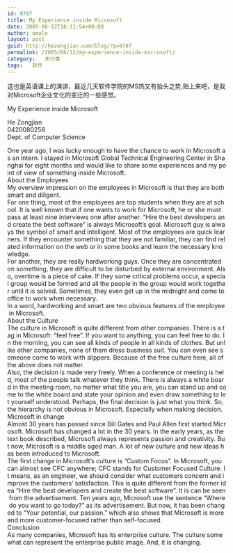 ```yaml
---
id: 9787
title: My Experience inside Microsoft
date: 2005-06-12T18:11:54+00:00
author: omale
layout: post
guid: http://hezongjian.com/blog/?p=9787
permalink: /2005/06/12/my-experience-inside-microsoft/
category:   未分类
tags:   软件
---
```

这也是英语课上的演讲，最近几天软件学院的MS热又有抬头之势,贴上来吧，是我对Microsoft企业文化的变迁的一些感觉。

My&nbsp;Experience&nbsp;inside&nbsp;Microsoft

He&nbsp;Zongjian  
0420080256  
Dept.&nbsp;of&nbsp;Computer&nbsp;Science

One&nbsp;year&nbsp;ago,&nbsp;I&nbsp;was&nbsp;lucky&nbsp;enough&nbsp;to&nbsp;have&nbsp;the&nbsp;chance&nbsp;to&nbsp;work&nbsp;in&nbsp;Microsoft&nbsp;as&nbsp;an&nbsp;intern.&nbsp;I&nbsp;stayed&nbsp;in&nbsp;Microsoft&nbsp;Global&nbsp;Technical&nbsp;Engineering&nbsp;Center&nbsp;in&nbsp;Shanghai&nbsp;for&nbsp;eight&nbsp;months&nbsp;and&nbsp;would&nbsp;like&nbsp;to&nbsp;share&nbsp;some&nbsp;experiences&nbsp;and&nbsp;my&nbsp;point&nbsp;of&nbsp;view&nbsp;of&nbsp;something&nbsp;inside&nbsp;Microsoft.  
About&nbsp;the&nbsp;Employees  
My&nbsp;overview&nbsp;impression&nbsp;on&nbsp;the&nbsp;employees&nbsp;in&nbsp;Microsoft&nbsp;is&nbsp;that&nbsp;they&nbsp;are&nbsp;both&nbsp;smart&nbsp;and&nbsp;diligent.&nbsp;  
For&nbsp;one&nbsp;thing,&nbsp;most&nbsp;of&nbsp;the&nbsp;employees&nbsp;are&nbsp;top&nbsp;students&nbsp;when&nbsp;they&nbsp;are&nbsp;at&nbsp;school.&nbsp;It&nbsp;is&nbsp;well&nbsp;known&nbsp;that&nbsp;if&nbsp;one&nbsp;wants&nbsp;to&nbsp;work&nbsp;for&nbsp;Microsoft,&nbsp;he&nbsp;or&nbsp;she&nbsp;must&nbsp;pass&nbsp;at&nbsp;least&nbsp;nine&nbsp;interviews&nbsp;one&nbsp;after&nbsp;another.&nbsp;“Hire&nbsp;the&nbsp;best&nbsp;developers&nbsp;and&nbsp;create&nbsp;the&nbsp;best&nbsp;software”&nbsp;is&nbsp;always&nbsp;Microsoft&#8217;s&nbsp;goal.&nbsp;Microsoft&nbsp;guy&nbsp;is&nbsp;always&nbsp;the&nbsp;symbol&nbsp;of&nbsp;smart&nbsp;and&nbsp;intelligent.&nbsp;Most&nbsp;of&nbsp;the&nbsp;employees&nbsp;are&nbsp;quick&nbsp;learners.&nbsp;If&nbsp;they&nbsp;encounter&nbsp;something&nbsp;that&nbsp;they&nbsp;are&nbsp;not&nbsp;familiar,&nbsp;they&nbsp;can&nbsp;find&nbsp;related&nbsp;information&nbsp;on&nbsp;the&nbsp;web&nbsp;or&nbsp;in&nbsp;some&nbsp;books&nbsp;and&nbsp;learn&nbsp;the&nbsp;necessary&nbsp;knowledge.  
For&nbsp;another,&nbsp;they&nbsp;are&nbsp;really&nbsp;hardworking&nbsp;guys.&nbsp;Once&nbsp;they&nbsp;are&nbsp;concentrated&nbsp;on&nbsp;something,&nbsp;they&nbsp;are&nbsp;difficult&nbsp;to&nbsp;be&nbsp;disturbed&nbsp;by&nbsp;external&nbsp;environment.&nbsp;Also,&nbsp;overtime&nbsp;is&nbsp;a&nbsp;piece&nbsp;of&nbsp;cake.&nbsp;If&nbsp;they&nbsp;some&nbsp;critical&nbsp;problems&nbsp;occur,&nbsp;a&nbsp;special&nbsp;group&nbsp;would&nbsp;be&nbsp;formed&nbsp;and&nbsp;all&nbsp;the&nbsp;people&nbsp;in&nbsp;the&nbsp;group&nbsp;would&nbsp;work&nbsp;together&nbsp;until&nbsp;it&nbsp;is&nbsp;solved.&nbsp;Sometimes,&nbsp;they&nbsp;even&nbsp;get&nbsp;up&nbsp;in&nbsp;the&nbsp;midnight&nbsp;and&nbsp;come&nbsp;to&nbsp;office&nbsp;to&nbsp;work&nbsp;when&nbsp;necessary.  
In&nbsp;a&nbsp;word,&nbsp;hardworking&nbsp;and&nbsp;smart&nbsp;are&nbsp;two&nbsp;obvious&nbsp;features&nbsp;of&nbsp;the&nbsp;employee&nbsp;in&nbsp;Microsoft.  
About&nbsp;the&nbsp;Culture  
The&nbsp;culture&nbsp;in&nbsp;Microsoft&nbsp;is&nbsp;quite&nbsp;different&nbsp;from&nbsp;other&nbsp;companies.&nbsp;There&nbsp;is&nbsp;a&nbsp;tag&nbsp;in&nbsp;Microsoft:&nbsp;“feel&nbsp;free”.&nbsp;If&nbsp;you&nbsp;want&nbsp;to&nbsp;anything,&nbsp;you&nbsp;can&nbsp;feel&nbsp;free&nbsp;to&nbsp;do.&nbsp;In&nbsp;the&nbsp;morning,&nbsp;you&nbsp;can&nbsp;see&nbsp;all&nbsp;kinds&nbsp;of&nbsp;people&nbsp;in&nbsp;all&nbsp;kinds&nbsp;of&nbsp;clothes.&nbsp;But&nbsp;unlike&nbsp;other&nbsp;companies,&nbsp;none&nbsp;of&nbsp;them&nbsp;dress&nbsp;business&nbsp;suit.&nbsp;You&nbsp;can&nbsp;even&nbsp;see&nbsp;someone&nbsp;come&nbsp;to&nbsp;work&nbsp;with&nbsp;slippers.&nbsp;Because&nbsp;of&nbsp;the&nbsp;free&nbsp;culture&nbsp;here,&nbsp;all&nbsp;of&nbsp;the&nbsp;above&nbsp;does&nbsp;not&nbsp;matter.&nbsp;  
Also,&nbsp;the&nbsp;decision&nbsp;is&nbsp;made&nbsp;very&nbsp;freely.&nbsp;When&nbsp;a&nbsp;conference&nbsp;or&nbsp;meeting&nbsp;is&nbsp;held,&nbsp;most&nbsp;of&nbsp;the&nbsp;people&nbsp;talk&nbsp;whatever&nbsp;they&nbsp;think.&nbsp;There&nbsp;is&nbsp;always&nbsp;a&nbsp;white&nbsp;board&nbsp;in&nbsp;the&nbsp;meeting&nbsp;room,&nbsp;no&nbsp;matter&nbsp;what&nbsp;title&nbsp;you&nbsp;are,&nbsp;you&nbsp;can&nbsp;stand&nbsp;up&nbsp;and&nbsp;come&nbsp;to&nbsp;the&nbsp;white&nbsp;board&nbsp;and&nbsp;state&nbsp;your&nbsp;opinion&nbsp;and&nbsp;even&nbsp;draw&nbsp;something&nbsp;to&nbsp;let&nbsp;yourself&nbsp;understood.&nbsp;Perhaps,&nbsp;the&nbsp;final&nbsp;decision&nbsp;is&nbsp;just&nbsp;what&nbsp;you&nbsp;think.&nbsp;So,&nbsp;the&nbsp;hierarchy&nbsp;is&nbsp;not&nbsp;obvious&nbsp;in&nbsp;Microsoft.&nbsp;Especially&nbsp;when&nbsp;making&nbsp;decision.&nbsp;  
Microsoft&nbsp;in&nbsp;change  
Almost&nbsp;30&nbsp;years&nbsp;has&nbsp;passed&nbsp;since&nbsp;Bill&nbsp;Gates&nbsp;and&nbsp;Paul&nbsp;Allen&nbsp;first&nbsp;started&nbsp;Microsoft.&nbsp;Microsoft&nbsp;has&nbsp;changed&nbsp;a&nbsp;lot&nbsp;in&nbsp;the&nbsp;30&nbsp;years.&nbsp;In&nbsp;the&nbsp;early&nbsp;years,&nbsp;as&nbsp;the&nbsp;text&nbsp;book&nbsp;described,&nbsp;Microsoft&nbsp;always&nbsp;represents&nbsp;passion&nbsp;and&nbsp;creativity.&nbsp;But&nbsp;now,&nbsp;Microsoft&nbsp;is&nbsp;a&nbsp;middle&nbsp;aged&nbsp;man.&nbsp;A&nbsp;lot&nbsp;of&nbsp;new&nbsp;culture&nbsp;and&nbsp;new&nbsp;ideas&nbsp;has&nbsp;been&nbsp;introduced&nbsp;to&nbsp;Microsoft.  
The&nbsp;first&nbsp;change&nbsp;in&nbsp;Microsoft&#8217;s&nbsp;culture&nbsp;is&nbsp;“Custom&nbsp;Focus”.&nbsp;In&nbsp;Microsoft,&nbsp;you&nbsp;can&nbsp;almost&nbsp;see&nbsp;CFC&nbsp;anywhere;&nbsp;CFC&nbsp;stands&nbsp;for&nbsp;Customer&nbsp;Focused&nbsp;Culture.&nbsp;It&nbsp;means,&nbsp;as&nbsp;an&nbsp;engineer,&nbsp;we&nbsp;should&nbsp;consider&nbsp;what&nbsp;customers&nbsp;concern&nbsp;and&nbsp;improve&nbsp;the&nbsp;customers&#8217;&nbsp;satisfaction.&nbsp;This&nbsp;is&nbsp;quite&nbsp;different&nbsp;from&nbsp;the&nbsp;former&nbsp;idea&nbsp;“Hire&nbsp;the&nbsp;best&nbsp;developers&nbsp;and&nbsp;create&nbsp;the&nbsp;best&nbsp;software”.&nbsp;It&nbsp;is&nbsp;can&nbsp;be&nbsp;seen&nbsp;from&nbsp;the&nbsp;advertisement.&nbsp;Ten&nbsp;years&nbsp;ago,&nbsp;Microsoft&nbsp;use&nbsp;the&nbsp;sentence&nbsp;“Where&nbsp;do&nbsp;you&nbsp;want&nbsp;to&nbsp;go&nbsp;today?”&nbsp;as&nbsp;its&nbsp;advertisement.&nbsp;But&nbsp;now,&nbsp;it&nbsp;has&nbsp;been&nbsp;changed&nbsp;to&nbsp;“Your&nbsp;potential,&nbsp;our&nbsp;passion.”&nbsp;which&nbsp;also&nbsp;shows&nbsp;that&nbsp;Microsoft&nbsp;is&nbsp;more&nbsp;and&nbsp;more&nbsp;customer-focused&nbsp;rather&nbsp;than&nbsp;self-focused.&nbsp;  
Conclusion  
As&nbsp;many&nbsp;companies,&nbsp;Microsoft&nbsp;has&nbsp;its&nbsp;enterprise&nbsp;culture.&nbsp;The&nbsp;culture&nbsp;somewhat&nbsp;can&nbsp;represent&nbsp;the&nbsp;enterprise&nbsp;public&nbsp;image.&nbsp;And,&nbsp;it&nbsp;is&nbsp;changing.